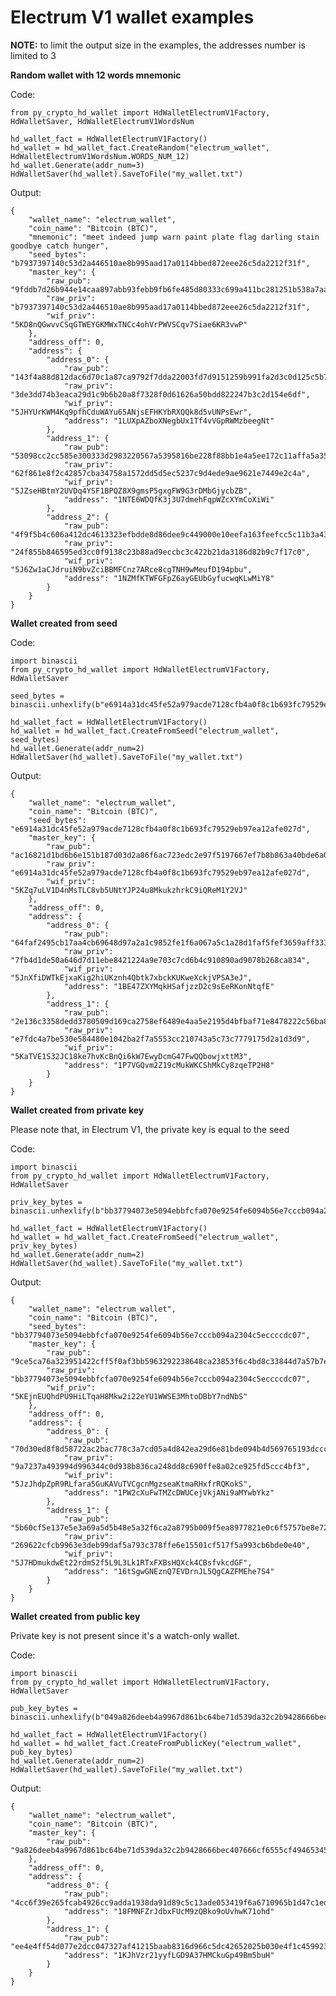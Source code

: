 # Electrum V1 wallet examples

**NOTE:** to limit the output size in the examples, the addresses number is limited to 3

**Random wallet with 12 words mnemonic**

Code:

    from py_crypto_hd_wallet import HdWalletElectrumV1Factory, HdWalletSaver, HdWalletElectrumV1WordsNum

    hd_wallet_fact = HdWalletElectrumV1Factory()
    hd_wallet = hd_wallet_fact.CreateRandom("electrum_wallet", HdWalletElectrumV1WordsNum.WORDS_NUM_12)
    hd_wallet.Generate(addr_num=3)
    HdWalletSaver(hd_wallet).SaveToFile("my_wallet.txt")

Output:

    {
        "wallet_name": "electrum_wallet",
        "coin_name": "Bitcoin (BTC)",
        "mnemonic": "meet indeed jump warn paint plate flag darling stain goodbye catch hunger",
        "seed_bytes": "b7937397140c53d2a446510ae8b995aad17a0114bbed872eee26c5da2212f31f",
        "master_key": {
            "raw_pub": "9fddb7d26b944e14caa897abb93febb9fb6fe485d80333c699a411bc281251b538a7aacf6bb16503ab4a540fcf5af392330972aacc5e878131dace75a0f78643",
            "raw_priv": "b7937397140c53d2a446510ae8b995aad17a0114bbed872eee26c5da2212f31f",
            "wif_priv": "5KD8nQGwvvCSqGTWEYGKMWxTNCc4ohVrPWVSCqv7Siae6KR3vwP"
        },
        "address_off": 0,
        "address": {
            "address_0": {
                "raw_pub": "143f4a88d812dac6d70c1a87ca9792f7dda22003fd7d9151259b991fa2d3c0d125c5b7930534fbc38ff87d2c53ddd333886105d9d84971e67412d243d845659f",
                "raw_priv": "3de3dd74b3eaca29d1c9b6b20a8f7328f0d61626a50bdd822247b3c2d154e6df",
                "wif_priv": "5JHYUrKWM4Kq9pfhCduWAYu65ANjsEFHKYbRXQQk8d5vUNPsEwr",
                "address": "1LUXpAZboXNegbUx1Tf4vVGpRWMzbeegNt"
            },
            "address_1": {
                "raw_pub": "53098cc2cc585e300333d2983220567a5395816be228f88bb1e4a5ee172c11affa5a358b1031f9827f118123cebbca06858006970bdf192eda0ab862674b12db",
                "raw_priv": "62f861e8f2c42857cba34758a1572dd5d5ec5237c9d4ede9ae9621e7449e2c4a",
                "wif_priv": "5JZseHBtmY2UVDq4YSF1BPQZ8X9gmsP5gxgFW9G3rDMbGjycbZB",
                "address": "1NTE6WDQfK3j3U7dmehFqpWZcXYmCoXiWi"
            },
            "address_2": {
                "raw_pub": "4f9f5b4c606a412dc4613323efbdde8d86dee9c449000e10eefa163feefcc5c11b3a4351e37f8256a71b38b8c24c7c72dd5d32f0c064f72f714b35261c0b2393",
                "raw_priv": "24f855b846595ed3cc0f9138c23b88ad9eccbc3c422b21da3186d82b9c7f17c0",
                "wif_priv": "5J6Zw1aCJdruiN9bvZciBBMFCnz7ARce8cgTNH9wMeufD194pbu",
                "address": "1NZMfKTWFGFpZ6ayGEUbGyfucwqKLwMiY8"
            }
        }
    }

**Wallet created from seed**

Code:

    import binascii
    from py_crypto_hd_wallet import HdWalletElectrumV1Factory, HdWalletSaver

    seed_bytes = binascii.unhexlify(b"e6914a31dc45fe52a979acde7128cfb4a0f8c1b693fc79529eb97ea12afe027d")

    hd_wallet_fact = HdWalletElectrumV1Factory()
    hd_wallet = hd_wallet_fact.CreateFromSeed("electrum_wallet", seed_bytes)
    hd_wallet.Generate(addr_num=2)
    HdWalletSaver(hd_wallet).SaveToFile("my_wallet.txt")

Output:

    {
        "wallet_name": "electrum_wallet",
        "coin_name": "Bitcoin (BTC)",
        "seed_bytes": "e6914a31dc45fe52a979acde7128cfb4a0f8c1b693fc79529eb97ea12afe027d",
        "master_key": {
            "raw_pub": "ac16821d1bd6b6e151b187d03d2a86f6ac723edc2e97f5197667ef7b8b863a40bde6a09a605deb1ad16ef12115a4a203b2055ac1d579cddfdd6a00b50511fc57",
            "raw_priv": "e6914a31dc45fe52a979acde7128cfb4a0f8c1b693fc79529eb97ea12afe027d",
            "wif_priv": "5KZq7uLV1D4nMsTLC8vb5UNtYJP24u8MkukzhrkC9iQReM1Y2VJ"
        },
        "address_off": 0,
        "address": {
            "address_0": {
                "raw_pub": "64faf2495cb17aa4cb69648d97a2a1c9852fe1f6a067a5c1a28d1faf5fef3659aff33399dee04313108992ae20baeacabc3c1f5673faa65fe0f26037b7d8ecf0",
                "raw_priv": "7fb4d1de50a646d7d11ebe8421224a9e703c7cd6b4c910890ad9078b268ca834",
                "wif_priv": "5JnXfiDWTkEjxaKig2hiUKznh4Qbtk7xbckKUKweXckjVPSA3eJ",
                "address": "1BE47ZXYMqkHSafjzzD2c9sEeRKonNtqfE"
            },
            "address_1": {
                "raw_pub": "2e136c3358dedd3780509d169ca2758ef6489e4aa5e2195d4bfbaf71e8478222c56ba88164ec666898747973a0e1ec4b511f390b4b0827379ded0d36ad73d08f",
                "raw_priv": "e7fdc4a7be530e584480e1042ba2f7a5553cc210743a5c73c7779175d2a1d3d9",
                "wif_priv": "5KaTVE1S32JC18ke7hvKcBnQi6kW7EwyDcmG47FwQQbowjxttM3",
                "address": "1P7VGQvm2Z19cMukWKCShMkCy8zqeTP2H8"
            }
        }
    }

**Wallet created from private key**

Please note that, in Electrum V1, the private key is equal to the seed

Code:

    import binascii
    from py_crypto_hd_wallet import HdWalletElectrumV1Factory, HdWalletSaver

    priv_key_bytes = binascii.unhexlify(b"bb37794073e5094ebbfcfa070e9254fe6094b56e7cccb094a2304c5eccccdc07")

    hd_wallet_fact = HdWalletElectrumV1Factory()
    hd_wallet = hd_wallet_fact.CreateFromSeed("electrum_wallet", priv_key_bytes)
    hd_wallet.Generate(addr_num=2)
    HdWalletSaver(hd_wallet).SaveToFile("my_wallet.txt")

Output:

    {
        "wallet_name": "electrum_wallet",
        "coin_name": "Bitcoin (BTC)",
        "seed_bytes": "bb37794073e5094ebbfcfa070e9254fe6094b56e7cccb094a2304c5eccccdc07",
        "master_key": {
            "raw_pub": "9ce5ca76a323951422cff5f0af3bb5963292238648ca23853f6c4bd8c33844d7a57b7e0203a2e2b12bd3abda417e4e4ba85e34498810a120d037f08e4c912f4b",
            "raw_priv": "bb37794073e5094ebbfcfa070e9254fe6094b56e7cccb094a2304c5eccccdc07",
            "wif_priv": "5KEjnEUQhdPU9HiLTqaH8Mkw2i22eYU1WWSE3MhtoDBbY7ndNbS"
        },
        "address_off": 0,
        "address": {
            "address_0": {
                "raw_pub": "70d30ed8f8d58722ac2bac778c3a7cd05a4d842ea29d6e81bde094b4d569765193dccc7c545b82f2b7533a013dd64a295b42956b96f53d2a08414b00e5b4a37c",
                "raw_priv": "9a7237a493994d996344c0d938b836ca248dd8c690ffe8a02ce925fd5ccc4bf3",
                "wif_priv": "5JzJhdpZpR9RLfara5GuKAVuTVCgcnMgzseaKtmaRHxfrRQKokS",
                "address": "1PW2cXuFwTMZcDWUCejVkjANi9aMYwbYkz"
            },
            "address_1": {
                "raw_pub": "5b60cf5e137e5e3a69a5d5b48e5a32f6ca2a8795b009f5ea8977821e0c6f5757be8e72a7c0eed1b1191b2cff338b0ebefe44afc4436f054396454cfc88ec217b",
                "raw_priv": "269622cfcb9963e3deb99daf5a793c378ffe6e15501cf517f5a993cb6bde0e40",
                "wif_priv": "5J7HDmukdwEt22rdmS2f5L9L3Lk1RTxFXBsHQXck4CBsfvkcdGF",
                "address": "16tSgwGNEznQ7EVDrnJL5QgCAZFMEhe7S4"
            }
        }
    }


**Wallet created from public key**

Private key is not present since it's a watch-only wallet.

Code:

    import binascii
    from py_crypto_hd_wallet import HdWalletElectrumV1Factory, HdWalletSaver

    pub_key_bytes = binascii.unhexlify(b"049a826deeb4a9967d861bc64be71d539da32c2b9428666bec407666cf6555cf4946534556da5af267ea84e9c3815af22c331b3d37bea8cd4846a67c43e36a4150")

    hd_wallet_fact = HdWalletElectrumV1Factory()
    hd_wallet = hd_wallet_fact.CreateFromPublicKey("electrum_wallet", pub_key_bytes)
    hd_wallet.Generate(addr_num=2)
    HdWalletSaver(hd_wallet).SaveToFile("my_wallet.txt")

Output:

    {
        "wallet_name": "electrum_wallet",
        "coin_name": "Bitcoin (BTC)",
        "master_key": {
            "raw_pub": "9a826deeb4a9967d861bc64be71d539da32c2b9428666bec407666cf6555cf4946534556da5af267ea84e9c3815af22c331b3d37bea8cd4846a67c43e36a4150"
        },
        "address_off": 0,
        "address": {
            "address_0": {
                "raw_pub": "4cc6f39e265fcab4926cc9adda1938da91d89c5c13ade053419f6a6710965b1d47c1edc58be4e0d29fee0de5504586d5d1189f26da83b63522c73aa3774ce603",
                "address": "18FMNFZrJdbxFUcM9zQBko9oUvhwK71ohd"
            },
            "address_1": {
                "raw_pub": "ee4e4ff54d077e2dcc047327af41215baab8316d966c5dc42652025b030e4f1c459923d5a12288ec788a85714143ff716f822162738e32778e289caf5a9b0ee6",
                "address": "1KJhVzr21yyfLGD9A37HMCkuGp49Bm5buH"
            }
        }
    }
